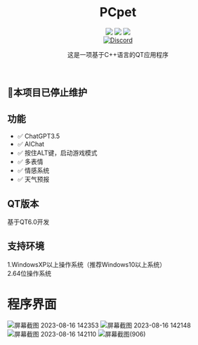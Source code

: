 
<div align="center">
    <h1>PCpet</h1>
    <img src="https://img.shields.io/github/license/JasonYANG170/PCpet?label=License&style=for-the-badge">
    <img src="https://img.shields.io/github/commit-activity/w/JasonYANG170/PCpet?style=for-the-badge">
<img src="https://img.shields.io/github/languages/count/JasonYANG170/PCpet?logo=python&style=for-the-badge">
	<br>
    	<a href="https://discord.com/invite/az3ceRmgVe"><img alt="Discord" src="https://img.shields.io/discord/978108215499816980?style=social&logo=discord&label=echosec"></a>
  <br>

这是一项基于C++语言的QT应用程序
  
<br>

</div>

## 🚧本项目已停止维护
## 功能  
- ✅ ChatGPT3.5
- ✅ AIChat
- ✅ 按住ALT键，启动游戏模式
- ✅ 多表情
- ✅ 情感系统
- ✅ 天气预报

## QT版本
基于QT6.0开发

## 支持环境
1.WindowsXP以上操作系统（推荐Windows10以上系统）  
2.64位操作系统

# 程序界面
![屏幕截图 2023-08-16 142353](https://github.com/JasonYANG170/YANG-PCpet/assets/39414350/6f304b4a-eb0c-43d7-9141-ab854fd0fbea)
![屏幕截图 2023-08-16 142148](https://github.com/JasonYANG170/YANG-PCpet/assets/39414350/e99cb4e3-b48b-43e4-8ccd-a062103d1c35)
![屏幕截图 2023-08-16 142110](https://github.com/JasonYANG170/YANG-PCpet/assets/39414350/271e9fe2-4c0f-42b5-848f-09585779ab5c)
![屏幕截图(906)](https://github.com/JasonYANG170/YANG-PCpet/assets/39414350/19efdcf7-6b4b-4249-9973-8d0914ea96a4)
